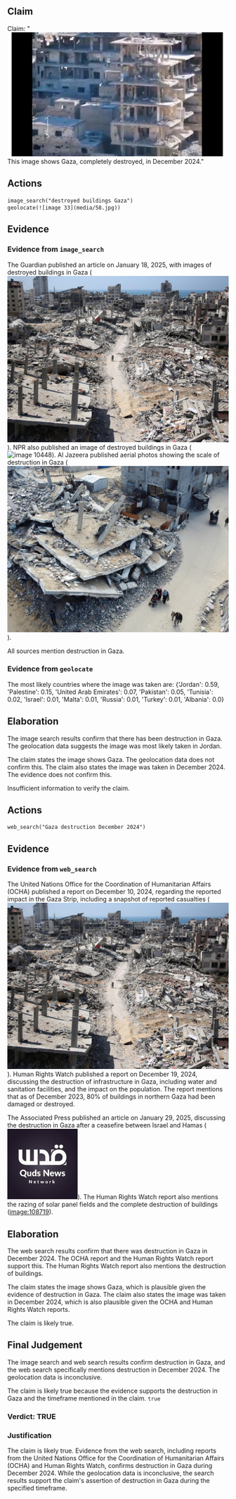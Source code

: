 ## Claim
Claim: "![image 33](media/58.jpg) This image shows Gaza, completely destroyed, in December 2024."

## Actions
```
image_search("destroyed buildings Gaza")
geolocate(![image 33](media/58.jpg))
```

## Evidence
### Evidence from `image_search`
The Guardian published an article on January 18, 2025, with images of destroyed buildings in Gaza (![image 10447](media/2025-08-30_07-13-1756537999-285818.jpg)). NPR also published an image of destroyed buildings in Gaza (![image 10448](media/2025-08-30_07-13-1756537999-889364.jpg)). Al Jazeera published aerial photos showing the scale of destruction in Gaza (![image 10449](media/2025-08-30_07-13-1756538000-566234.jpg)).

All sources mention destruction in Gaza.


### Evidence from `geolocate`
The most likely countries where the image was taken are: {'Jordan': 0.59, 'Palestine': 0.15, 'United Arab Emirates': 0.07, 'Pakistan': 0.05, 'Tunisia': 0.02, 'Israel': 0.01, 'Malta': 0.01, 'Russia': 0.01, 'Turkey': 0.01, 'Albania': 0.0}

## Elaboration
The image search results confirm that there has been destruction in Gaza. The geolocation data suggests the image was most likely taken in Jordan.

The claim states the image shows Gaza. The geolocation data does not confirm this. The claim also states the image was taken in December 2024. The evidence does not confirm this.

Insufficient information to verify the claim.


## Actions
```
web_search("Gaza destruction December 2024")
```

## Evidence
### Evidence from `web_search`
The United Nations Office for the Coordination of Humanitarian Affairs (OCHA) published a report on December 10, 2024, regarding the reported impact in the Gaza Strip, including a snapshot of reported casualties (![image 10447](media/2025-08-30_07-13-1756537999-285818.jpg)). Human Rights Watch published a report on December 19, 2024, discussing the destruction of infrastructure in Gaza, including water and sanitation facilities, and the impact on the population. The report mentions that as of December 2023, 80% of buildings in northern Gaza had been damaged or destroyed.

The Associated Press published an article on January 29, 2025, discussing the destruction in Gaza after a ceasefire between Israel and Hamas (![image 10450](media/2025-08-30_07-13-1756538033-690073.jpg)). The Human Rights Watch report also mentions the razing of solar panel fields and the complete destruction of buildings (<image:108719>).


## Elaboration
The web search results confirm that there was destruction in Gaza in December 2024. The OCHA report and the Human Rights Watch report support this. The Human Rights Watch report also mentions the destruction of buildings.

The claim states the image shows Gaza, which is plausible given the evidence of destruction in Gaza. The claim also states the image was taken in December 2024, which is also plausible given the OCHA and Human Rights Watch reports.

The claim is likely true.


## Final Judgement
The image search and web search results confirm destruction in Gaza, and the web search specifically mentions destruction in December 2024. The geolocation data is inconclusive.

The claim is likely true because the evidence supports the destruction in Gaza and the timeframe mentioned in the claim. `true`

### Verdict: TRUE

### Justification
The claim is likely true. Evidence from the web search, including reports from the United Nations Office for the Coordination of Humanitarian Affairs (OCHA) and Human Rights Watch, confirms destruction in Gaza during December 2024. While the geolocation data is inconclusive, the search results support the claim's assertion of destruction in Gaza during the specified timeframe.

